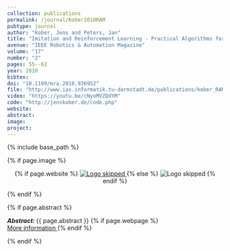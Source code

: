 ```yaml
---
collection: publications
permalink: /journal/Kober2010RAM
pubtype: journal
author: "Kober, Jens and Peters, Jan"
title: "Imitation and Reinforcement Learning - Practical Algorithms for Motor Primitive Learning in Robotics"
avenue: "IEEE Robotics & Automation Magazine"
volume: "17"
number: "2"
pages: 55--62
year: 2010
bibtex: 
doi: "10.1109/mra.2010.936952"
file: "http://www.ias.informatik.tu-darmstadt.de/publications/kober_RAM_2010.pdf"
video: "https://youtu.be/cNyoMVZQdYM"
code: "http://jenskober.de/code.php"
website: 
abstract: 
image: 
project: 
---
```

{% include base_path %}

{% if page.image %}
<p align="center">
{% if page.website %}
<a href="{{ page.website }}"> <img src="{{  page.image }}" alt="Logo skipped" style="max-height:200px"/> </a>
{% else %}
<img src="{{  page.image }}" alt="Logo skipped" />
{% endif %}
</p>
{% endif %}

{% if page.abstract %}
<p> <strong> <em> Abstract: </em> </strong> {{ page.abstract }}
    {% if page.webpage %}
        <a href="{{ page.website}}"> <br> More information </a>
    {% endif %}
</p>
{% endif %}
